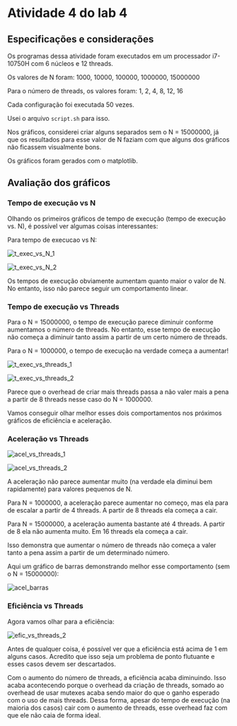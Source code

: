 # Atividade 4 do lab 4

## Especificações e considerações

Os programas dessa atividade foram executados em um processador i7-10750H com 6 núcleos e 12 threads.

Os valores de N foram: 1000, 10000, 100000, 1000000, 15000000

Para o número de threads, os valores foram: 1, 2, 4, 8, 12, 16

Cada configuração foi executada 50 vezes.

Usei o arquivo `script.sh` para isso.

Nos gráficos, considerei criar alguns separados sem o N = 15000000, já que os resultados para esse valor de N faziam com que alguns dos gráficos não ficassem visualmente bons.

Os gráficos foram gerados com o matplotlib.

## Avaliação dos gráficos

### Tempo de execução vs N

Olhando os primeiros gráficos de tempo de execução (tempo de execução vs. N), é possível ver algumas coisas interessantes:

Para tempo de execucao vs N:

![t_exec_vs_N_1](/graficos_filtrados/tempo_execucao_vs_N.png)

![t_exec_vs_N_2](/graficos/tempo_execucao_vs_N.png)

Os tempos de execução obviamente aumentam quanto maior o valor de N. No entanto, isso não parece seguir um comportamento linear.

### Tempo de execução vs Threads

Para o N = 15000000, o tempo de execução parece diminuir conforme aumentamos o número de threads. No entanto, esse tempo de execução não começa a diminuir tanto assim a partir de um certo número de threads.

Para o N = 1000000, o tempo de execução na verdade começa a aumentar!

![t_exec_vs_threads_1](/graficos_filtrados/tempo_execucao_vs_threads.png)

![t_exec_vs_threads_2](/graficos/tempo_execucao_vs_threads.png)

Parece que o overhead de criar mais threads passa a não valer mais a pena a partir de 8 threads nesse caso do N = 1000000.

Vamos conseguir olhar melhor esses dois comportamentos nos próximos gráficos de eficiência e aceleração.

### Aceleração vs Threads

![acel_vs_threads_1](/graficos_filtrados/aceleracao_vs_threads.png)

![acel_vs_threads_2](/graficos/aceleracao_vs_threads.png)

A aceleração não parece aumentar muito (na verdade ela diminui bem rapidamente) para valores pequenos de N.

Para N = 1000000, a aceleração parece aumentar no começo, mas ela para de escalar a partir de 4 threads. A partir de 8 threads ela começa a cair.

Para N = 15000000, a aceleração aumenta bastante até 4 threads. A partir de 8 ela não aumenta muito. Em 16 threads ela começa a cair.

Isso demonstra que aumentar o número de threads não começa a valer tanto a pena assim a partir de um determinado número.

Aqui um gráfico de barras demonstrando melhor esse comportamento (sem o N = 15000000):

![acel_barras](/graficos_filtrados/comparacao_aceleracao_barras.png)

### Eficiência vs Threads

Agora vamos olhar para a eficiência:

![efic_vs_threads_2](/graficos/eficiencia_vs_threads.png)

Antes de qualquer coisa, é possível ver que a eficiência está acima de 1 em alguns casos. Acredito que isso seja um problema de ponto flutuante e esses casos devem ser descartados.

Com o aumento do número de threads, a eficiência acaba diminuindo. Isso acaba acontecendo porque o overhead da criação de threads, somado ao overhead de usar mutexes acaba sendo maior do que o ganho esperado com o uso de mais threads. Dessa forma, apesar do tempo de execução (na maioria dos casos) cair com o aumento de threads, esse overhead faz com que ele não caia de forma ideal.